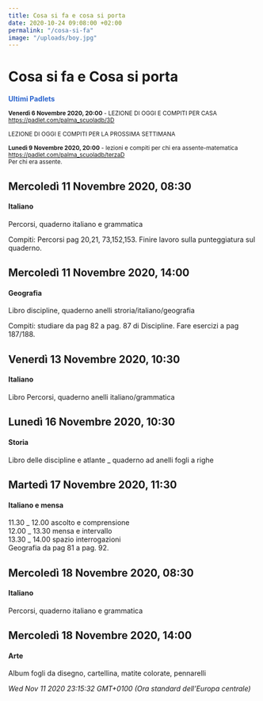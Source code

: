 ```yaml
---
title: Cosa si fa e cosa si porta
date: 2020-10-24 09:08:00 +02:00
permalink: "/cosa-si-fa"
image: "/uploads/boy.jpg"
---
```


# Cosa si fa e Cosa si porta
<span style="color:#2B65CF">__Ultimi Padlets__</span> 

<sup>__Venerdì 6 Novembre 2020, 20:00__ - LEZIONE DI OGGI E COMPITI PER CASA
<br><a href="https://padlet.com/palma_scuoladb/3D" id="ow570" __is_owner="true">https://padlet.com/palma_scuoladb/3D</a><br><br>LEZIONE DI OGGI E COMPITI PER LA PROSSIMA SETTIMANA  </sup>

<sup>__Lunedì 9 Novembre 2020, 20:00__ - lezioni e compiti per chi era assente-matematica
<br><a href="https://padlet.com/palma_scuoladb/terzaD" id="ow529" __is_owner="true">https://padlet.com/palma_scuoladb/terzaD</a><br>Per chi era assente.  </sup>

## Mercoledì 11 Novembre 2020, 08:30
#### Italiano
Percorsi, quaderno italiano e grammatica  
  
Compiti: Percorsi pag 20,21, 73,152,153. Finire lavoro sulla punteggiatura sul quaderno.  
## Mercoledì 11 Novembre 2020, 14:00
#### Geografia
Libro discipline, quaderno anelli stroria/italiano/geografia  
  
Compiti: studiare da pag 82 a pag. 87 di Discipline. Fare esercizi a pag 187/188.  
## Venerdì 13 Novembre 2020, 10:30
#### Italiano
Libro Percorsi, quaderno anelli italiano/grammatica  
## Lunedì 16 Novembre 2020, 10:30
#### Storia
Libro delle discipline e atlante _ quaderno ad anelli fogli a righe  
## Martedì 17 Novembre 2020, 11:30
#### Italiano e mensa
11.30 _ 12.00 ascolto e comprensione   
12.00 _ 13.30 mensa e intervallo  
13.30 _ 14.00 spazio interrogazioni  
Geografia da pag 81 a pag. 92.  
## Mercoledì 18 Novembre 2020, 08:30
#### Italiano
Percorsi, quaderno italiano e grammatica  
## Mercoledì 18 Novembre 2020, 14:00
#### Arte
Album fogli da disegno, cartellina, matite colorate, pennarelli  

_Wed Nov 11 2020 23:15:32 GMT+0100 (Ora standard dell’Europa centrale)_